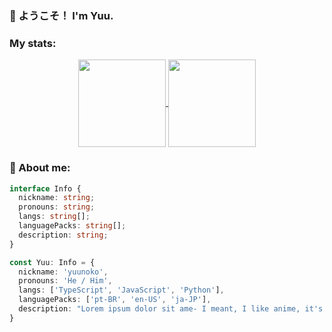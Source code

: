 ### 🌟 ようこそ！ I'm Yuu.

### My stats:

<div align="center">
  <a href="https://github.com/yuunoko/github-readme-stats">
    <img height="140" align="center" src="https://github-readme-stats.vercel.app/api?username=yuunoko&theme=dracula&hide_title=true&hide_border=true&show_icons=true" />
  </a>
  <a href="https://github.com/yuunoko/github-readme-stats">
    <img height="140" align="center" src="https://github-readme-stats.vercel.app/api/top-langs/?username=yuunoko&theme=dracula&layout=compact&hide=html,css&hide_border=true" />
  </a>
</div>

### 📝 About me:

```typescript
interface Info {
  nickname: string;
  pronouns: string;
  langs: string[];
  languagePacks: string[];
  description: string;
}

const Yuu: Info = {
  nickname: 'yuunoko',
  pronouns: 'He / Him',
  langs: ['TypeScript', 'JavaScript', 'Python'],
  languagePacks: ['pt-BR', 'en-US', 'ja-JP'],
  description: "Lorem ipsum dolor sit ame- I meant, I like anime, it's songs and coding JavaScript with Cornstarch."
}
```
